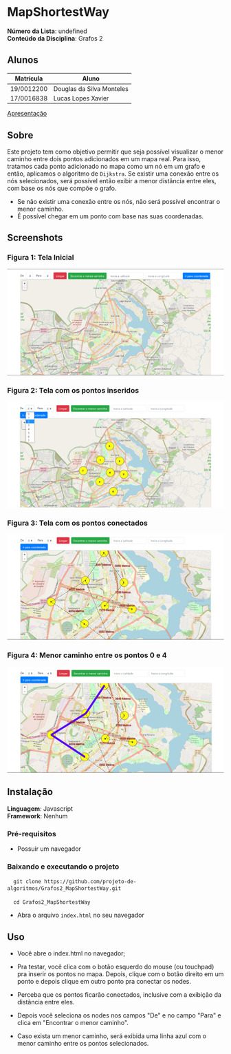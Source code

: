 # MapShortestWay

**Número da Lista**: undefined<br>
**Conteúdo da Disciplina**: Grafos 2<br>

## Alunos
|Matrícula | Aluno |
| -- | -- |
| 19/0012200  | Douglas da Silva Monteles |
| 17/0016838  |  Lucas Lopes Xavier |

[Apresentação](https://drive.google.com/file/d/1TC3tLveqaee5OCNkwhaFvJRQB-qcMjH4/preview)

## Sobre 
Este projeto tem como objetivo permitir que seja possível visualizar o menor caminho entre dois pontos adicionados em um mapa real. Para isso, tratamos cada ponto adicionado no mapa como um nó em um grafo e então, aplicamos o algoritmo de `Dijkstra`. Se existir uma conexão entre os nós selecionados, será possível então exibir a menor distância entre eles, com base os nós que compõe o grafo.

- Se não existir uma conexão entre os nós, não será possível encontrar o menor caminho.
- É possível chegar em um ponto com base nas suas coordenadas.

## Screenshots

### Figura 1: Tela Inicial

![Tela Inicial](imgs/Tela01.png)

### Figura 2: Tela com os pontos inseridos

![Tela Inicial](imgs/Tela02.png)

### Figura 3: Tela com os pontos conectados

![Tela Inicial](imgs/Tela03.png)

### Figura 4: Menor caminho entre os pontos 0 e 4

![Tela Inicial](imgs/Tela04.png)

## Instalação 
**Linguagem**: Javascript<br>
**Framework**: Nenhum<br>

### Pré-requisitos
- Possuir um navegador

### Baixando e executando o projeto

  ```
    git clone https://github.com/projeto-de-algoritmos/Grafos2_MapShortestWay.git

    cd Grafos2_MapShortestWay    
  ```

  - Abra o arquivo `index.html` no seu navegador

## Uso 
- Você abre o index.html no navegador;

- Pra testar, você clica com o botão esquerdo do mouse (ou touchpad) pra inserir os pontos no mapa. Depois, clique com o botão direito em um ponto e depois clique em outro ponto pra conectar os nodes.

- Perceba que os pontos ficarão conectados, inclusive com a exibição da distância entre eles.

- Depois você seleciona os nodes nos campos "De" e no campo "Para" e clica em "Encontrar o menor caminho".

- Caso exista um menor caminho, será exibida uma linha azul com o menor caminho entre os pontos selecionados.
